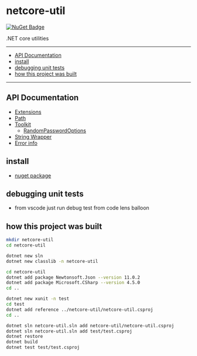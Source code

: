 # netcore-util

[![NuGet Badge](https://buildstats.info/nuget/netcore-util)](https://www.nuget.org/packages/netcore-util/)

.NET core utilities

<hr/>

- [API Documentation](#api-documentation)
- [install](#install)
- [debugging unit tests](#debugging-unit-tests)
- [how this project was built](#how-this-project-was-built)

<hr/>

## API Documentation

- [Extensions](doc/api/UtilExt.md)
- [Path](doc/api/Util/PathUtil.md)
- [Toolkit](doc/api/Util/Toolkit.md)
    - [RandomPasswordOptions](doc/api/Util/RandomPasswordOptions.md)
- [String Wrapper](doc/api/StringWrapper.md)
- [Error info](doc/api/ErrorInfo.md)

## install

- [nuget package](https://www.nuget.org/packages/netcore-util/)

## debugging unit tests

- from vscode just run debug test from code lens balloon

## how this project was built

```sh
mkdir netcore-util
cd netcore-util

dotnet new sln
dotnet new classlib -n netcore-util

cd netcore-util
dotnet add package Newtonsoft.Json --version 11.0.2
dotnet add package Microsoft.CSharp --version 4.5.0
cd ..

dotnet new xunit -n test
cd test
dotnet add reference ../netcore-util/netcore-util.csproj
cd ..

dotnet sln netcore-util.sln add netcore-util/netcore-util.csproj
dotnet sln netcore-util.sln add test/test.csproj
dotnet restore
dotnet build
dotnet test test/test.csproj
```
